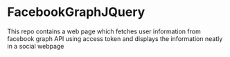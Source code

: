 # FacebookGraphJQuery
This repo contains a web page which fetches user information from facebook graph API using access token and displays the information neatly in a social webpage
